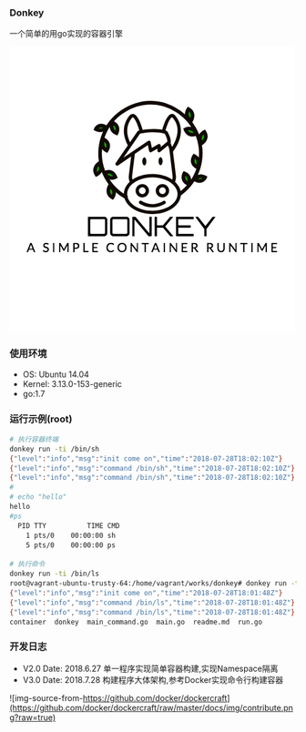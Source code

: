 ### Donkey

一个简单的用go实现的容器引擎

![donkey](/img/logo.png)
### 使用环境
- OS: Ubuntu 14.04
- Kernel: 3.13.0-153-generic
- go:1.7


### 运行示例(root)
```bash
# 执行容器终端
donkey run -ti /bin/sh
{"level":"info","msg":"init come on","time":"2018-07-28T18:02:10Z"}
{"level":"info","msg":"command /bin/sh","time":"2018-07-28T18:02:10Z"}
{"level":"info","msg":"command /bin/sh","time":"2018-07-28T18:02:10Z"}
#
# echo "hello"
hello
#ps
  PID TTY          TIME CMD
    1 pts/0    00:00:00 sh
    5 pts/0    00:00:00 ps

# 执行命令
donkey run -ti /bin/ls
root@vagrant-ubuntu-trusty-64:/home/vagrant/works/donkey# donkey run -ti /bin/ls
{"level":"info","msg":"init come on","time":"2018-07-28T18:01:48Z"}
{"level":"info","msg":"command /bin/ls","time":"2018-07-28T18:01:48Z"}
{"level":"info","msg":"command /bin/ls","time":"2018-07-28T18:01:48Z"}
container  donkey  main_command.go  main.go  readme.md	run.go
```

### 开发日志
- V2.0
Date: 2018.6.27
单一程序实现简单容器构建,实现Namespace隔离
- V3.0 
Date: 2018.7.28
构建程序大体架构,参考Docker实现命令行构建容器


![img-source-from-https://github.com/docker/dockercraft](https://github.com/docker/dockercraft/raw/master/docs/img/contribute.png?raw=true)